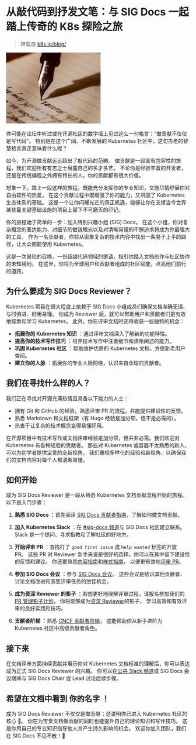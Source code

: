 # 从敲代码到抒发文笔：与 SIG Docs 一起踏上传奇的 K8s 探险之旅

> 转载自 [k8s.io/blog/](https://kubernetes.io/blog/2024/05/16/contribute-as-sig-docs-reviewer/)

![执笔写作](./images/writing.jpeg)

你可能在论坛中听过或在开源社区的数字墙上见过这么一句格言：“做贡献不仅仅是写代码”。
特别是在这个广阔、不断发展的 Kubernetes 社区中，这句古老的智慧格言真正意味着什么呢？

如今，为开源做贡献远远超出了敲代码的范畴。
做贡献是一段富有包容性的旅程，我们欢迎所有有志之士展露自己的多才多艺。
不论你是经验丰富的开发者，还是在传统编程之外拥有特长的人，你的贡献都有很大价值。

想象一下，踏上一段这样的旅程，既能充分发挥你的专业知识，又能尽情舒展你对自由软件的热爱，
在这个贡献过程中既增强了你的能力，又巩固了 Kubernetes 生态体系的基础。
这是一个让你闪耀光芒的真正机遇，能够让你在支撑当今世界某些最关键基础设施的项目上留下不可磨灭的印记。

你的旅程始于简单的一步：加入特别兴趣小组 (SIG) Docs。
在这个小组，你对复杂概念的表达能力、对细节的敏锐眼光以及对清晰易懂的不懈追求将成为你最强大的工具。
作为一名贡献者，你将从密集复杂的技术内容中找出一条易于上手的路径，让大众都能使用 Kubernetes。

这是一次冒险的召唤，一份超越代码领域的邀请，指引你踏入文档创作与社区协作的未知境地。
在这里，你将为全球用户和贡献者组成的社区赋能，点亮他们前行的道路。

## 为什么要成为 SIG Docs Reviewer？

Kubernetes 项目在很大程度上依赖于 SIG Docs 小组成员们确保文档准确无误、与时俱进、好用易懂。
你成为 Reviewer 后，就可以帮助用户和贡献者们更有效地探索和学习 Kubernetes。
此外，你在评审文档时还将收获一些独特的机会：

- **拓展你的 Kubernetes 知识** ：通过评审文档深入了解新的功能特性。
- **提高你的技术写作技巧** ：培养技术写作中注重细节和清晰阐述的能力。
- **巩固 Kubernetes 社区** ：帮助维护优质的 Kubernetes 文档，方便新老用户查阅。
- **建立你的人脉** ：拓展你的专业人际网络，认识来自全球的贡献者。

## 我们在寻找什么样的人？

我们正在寻找对开源充满热情且具备以下能力的人士：

- 拥有 Git 和 GitHub 的经验，熟悉评审 PR 的流程，并能提供建设性的反馈。
- 熟悉 Markdown 和文档框架（有 Hugo 经验是加分项，但不是必需的）。
- 热衷于让复杂的技术概念变得易懂好用。

在开源项目中有技术写作或文档评审经验是加分项，但并非必需。我们欢迎对 Kubernetes 有各种经验的贡献者。
那些对 Kubernetes 或容器不太熟悉的新人，可以为初学者提供宝贵的全新视角。
我们重视多样化的经验和新视角，以确保我们的文档内容对每个人都清晰易懂。

## 如何开始

成为 SIG Docs Reviewer 是一段从熟悉 Kubernetes 文档贡献流程开始的旅程。以下是入门步骤：

1. **熟悉 SIG Docs** ：首先阅读 [SIG Docs 贡献者指南](https://kubernetes.io/zh-cn/docs/contribute/)，了解如何做文档贡献。

2. **加入 Kubernetes Slack** ：在 [#sig-docs 频道](https://kubernetes.slack.com/messages/sig-docs)与
   SIG Docs 社区建立联系。Slack 是一个提问、寻求指教和了解社区的好地方。

3. **开始评审 PR** ：查找打了 `good first issue` 或 `help wanted` 标签的开放 PR。
   这些 PR 对 Reviewer 新手来说是很好的选择。你可以在其中留下建设性的反馈和建议。
   你还要熟悉[内容指南](https://kubernetes.io/zh-cn/docs/contribute/style/content-guide/)和[样式指南](https://kubernetes.io/zh-cn/docs/contribute/style/style-guide/)，
   以便更有效地[评审 PR](https://kubernetes.io/zh-cn/docs/contribute/review/reviewing-prs/)。

4. **参加 SIG Docs 会议** ：参与 [SIG Docs 会议](https://github.com/kubernetes/community/tree/master/sig-docs)。
   这些会议是结识其他贡献者、讨论文档改进和志愿评审任务的绝佳机会。

5. **成为资深 Reviewer 的影子** ：若想更好地理解评审过程，请报名参加我们的
   [PR 管理影子计划](https://kubernetes.io/zh-cn/docs/contribute/participate/pr-wranglers/#pr-wrangler-shadow-program)，
   你将能够成为[资深 Reviewer](https://kubernetes.io/zh-cn/docs/contribute/participate/roles-and-responsibilities/)的影子，
   学习高效和有效评审的良好实践和技巧。

6. **贡献者阶梯** ：熟悉 [CNCF 贡献者阶梯](https://github.com/cncf/project-template/blob/main/CONTRIBUTOR_LADDER.md)，
   这能帮助你从新手进阶为 Kubernetes 社区中高级贡献者角色。

## 接下来

在文档评审方面持续贡献并展示你对 Kubernetes 文档标准的理解后，你可以表达成为正式 SIG Docs Reviewer 的兴趣。
你可以在[公共 Slack 频道](https://kubernetes.slack.com/channels/C1J0BPD2M)或 SIG Docs 会议期间与
SIG Docs Chair 或 Lead 讨论后续步骤。

## 希望在文档中看到 **你的名字** ！

成为 SIG Docs Reviewer 不仅仅是做贡献；这说明你已进入 Kubernetes 社区的核心 🚀。
你在为宝贵文档做贡献的同时也能提升自己的理论知识和写作技巧。
这是你用自己的专业知识指导他人并产生持久影响的机会。
欢迎你加入团队，我们在 SIG Docs 不见不散！🌟
